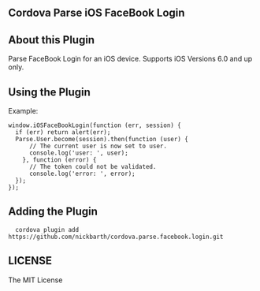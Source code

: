 ## Cordova Parse iOS FaceBook Login

## About this Plugin

Parse FaceBook Login for an iOS device. Supports iOS Versions 6.0 and up only.

## Using the Plugin

Example:

```
window.iOSFaceBookLogin(function (err, session) {
  if (err) return alert(err);
  Parse.User.become(session).then(function (user) {
      // The current user is now set to user.
      console.log('user: ', user);
    }, function (error) {
      // The token could not be validated.
      console.log('error: ', error);
  });
});
```

## Adding the Plugin ##

```
  cordova plugin add https://github.com/nickbarth/cordova.parse.facebook.login.git
```

## LICENSE ##

The MIT License
